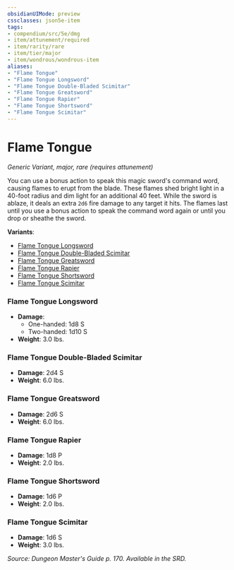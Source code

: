 ```yaml
---
obsidianUIMode: preview
cssclasses: json5e-item
tags:
- compendium/src/5e/dmg
- item/attunement/required
- item/rarity/rare
- item/tier/major
- item/wondrous/wondrous-item
aliases: 
- "Flame Tongue"
- "Flame Tongue Longsword"
- "Flame Tongue Double-Bladed Scimitar"
- "Flame Tongue Greatsword"
- "Flame Tongue Rapier"
- "Flame Tongue Shortsword"
- "Flame Tongue Scimitar"
---
```

# Flame Tongue
*Generic Variant, major, rare (requires attunement)*  


You can use a bonus action to speak this magic sword's command word, causing flames to erupt from the blade. These flames shed bright light in a 40-foot radius and dim light for an additional 40 feet. While the sword is ablaze, it deals an extra `2d6` fire damage to any target it hits. The flames last until you use a bonus action to speak the command word again or until you drop or sheathe the sword.

**Variants**:
- [Flame Tongue Longsword](#Flame%20Tongue%20Longsword)
- [Flame Tongue Double-Bladed Scimitar](#Flame%20Tongue%20Double-Bladed%20Scimitar)
- [Flame Tongue Greatsword](#Flame%20Tongue%20Greatsword)
- [Flame Tongue Rapier](#Flame%20Tongue%20Rapier)
- [Flame Tongue Shortsword](#Flame%20Tongue%20Shortsword)
- [Flame Tongue Scimitar](#Flame%20Tongue%20Scimitar)

### Flame Tongue Longsword

- **Damage**:
  - One-handed: 1d8 S
  - Two-handed: 1d10 S
- **Weight**: 3.0 lbs.

### Flame Tongue Double-Bladed Scimitar

- **Damage**: 2d4 S
- **Weight**: 6.0 lbs.

### Flame Tongue Greatsword

- **Damage**: 2d6 S
- **Weight**: 6.0 lbs.

### Flame Tongue Rapier

- **Damage**: 1d8 P
- **Weight**: 2.0 lbs.

### Flame Tongue Shortsword

- **Damage**: 1d6 P
- **Weight**: 2.0 lbs.

### Flame Tongue Scimitar

- **Damage**: 1d6 S
- **Weight**: 3.0 lbs.


*Source: Dungeon Master's Guide p. 170. Available in the SRD.*